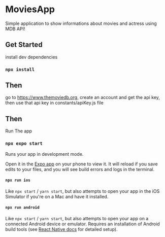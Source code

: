 # MoviesApp

<p>
  Simple application to show informations about movies and actress using MDB API!
</p>
  

## Get Started

install dev dependencies

### `npx install`

## Then

go to https://www.themoviedb.org, create an account and get the api key, then use that api key in constants/apiKey.js file

## Then

Run The app

### `npx expo start`

Runs your app in development mode.

Open it in the [Expo app](https://expo.io) on your phone to view it. It will reload if you save edits to your files, and you will see build errors and logs in the terminal.

#### `npx run ios`

Like `npx start` / `yarn start`, but also attempts to open your app in the iOS Simulator if you're on a Mac and have it installed.

#### `npx run android`

Like `npx start` / `yarn start`, but also attempts to open your app on a connected Android device or emulator. Requires an installation of Android build tools (see [React Native docs](https://facebook.github.io/react-native/docs/getting-started.html) for detailed setup).

<br />
